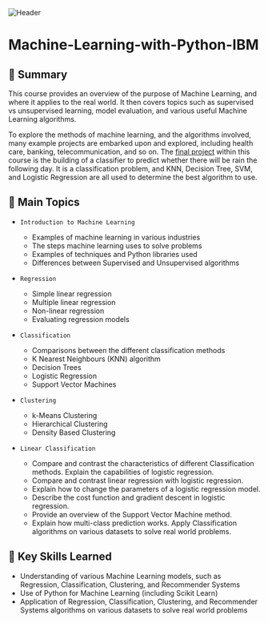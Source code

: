 <img src="https://github.com/user-attachments/assets/7f252bf0-04f9-4e50-a74e-94b7c36c345e" alt="Header"/> 

# Machine-Learning-with-Python-IBM


## 📄 Summary 
This course provides an overview of the purpose of Machine Learning, and where it applies to the real world. It then covers topics such as supervised vs unsupervised learning, model evaluation, and various useful Machine Learning algorithms. 

To explore the methods of machine learning, and the algorithms involved, many example projects are embarked upon and explored, including health care, banking, telecommunication, and so on.
The [final project](https://github.com/dattesh2507/Machine-Learning-with-Python-IBM/blob/main/Rain%20Prediction%20in%20Australia.ipynb) within this course is the building of a classifier to predict whether there will be rain the following day. It is a classification problem, and KNN, Decision Tree, SVM, and Logistic Regression are all used to determine the best algorithm to use.



## 📑 Main Topics 
- `Introduction to Machine Learning`
  - Examples of machine learning in various industries
  - The steps machine learning uses to solve problems
  - Examples of techniques and Python libraries used 
  - Differences between Supervised and Unsupervised algorithms
  
- `Regression`
  - Simple linear regression
  - Multiple linear regression
  - Non-linear regression
  - Evaluating regression models
  
- `Classification`
  - Comparisons between the different classification methods
  - K Nearest Neighbours (KNN) algorithm
  - Decision Trees
  - Logistic Regression
  - Support Vector Machines
  
- `Clustering`
  - k-Means Clustering
  - Hierarchical Clustering
  - Density Based Clustering
  
- `Linear Classification`
  - Compare and contrast the characteristics of different Classification methods.
Explain the capabilities of logistic regression.
  - Compare and contrast linear regression with logistic regression.
  - Explain how to change the parameters of a logistic regression model.
  - Describe the cost function and gradient descent in logistic regression.
  - Provide an overview of the Support Vector Machine method.
  - Explain how multi-class prediction works.
Apply Classification algorithms on various datasets to solve real world problems.

## 🔑 Key Skills Learned 
- Understanding of various Machine Learning models, such as Regression, Classification, Clustering, and Recommender Systems
- Use of Python for Machine Learning (including Scikit Learn)
- Application of Regression, Classification, Clustering, and Recommender Systems algorithms on various datasets to solve real world problems

